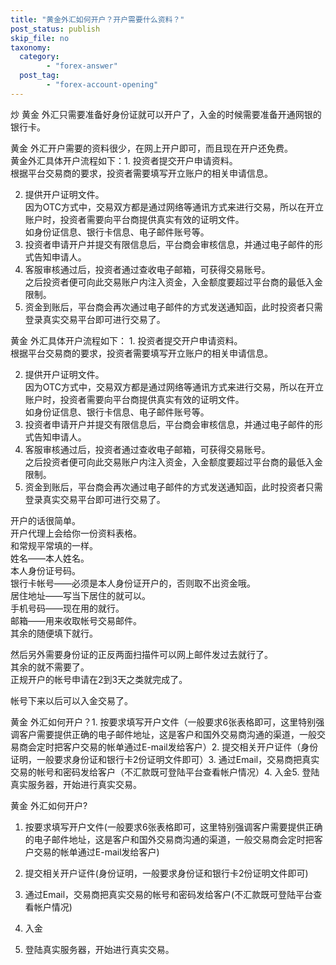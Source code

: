 ```yaml
---
title: "黄金外汇如何开户？开户需要什么资料？"
post_status: publish
skip_file: no
taxonomy:
  category:
        - "forex-answer"
  post_tag:
        - "forex-account-opening"
---
```


炒 黄金 外汇只需要准备好身份证就可以开户了，入金的时候需要准备开通网银的银行卡。

黄金 外汇开户需要的资料很少，在网上开户即可，而且现在开户还免费。  
黄金外汇具体开户流程如下：1. 投资者提交开户申请资料。  
根据平台交易商的要求，投资者需要填写开立账户的相关申请信息。

2. 提供开户证明文件。  
    因为OTC方式中，交易双方都是通过网络等通讯方式来进行交易，所以在开立账户时，投资者需要向平台商提供真实有效的证明文件。  
    如身份证信息、银行卡信息、电子邮件账号等。
3. 投资者申请开户并提交有限信息后，平台商会审核信息，并通过电子邮件的形式告知申请人。
4. 客服审核通过后，投资者通过查收电子邮箱，可获得交易账号。  
    之后投资者便可向此交易账户内注入资金，入金额度要超过平台商的最低入金限制。
5. 资金到账后，平台商会再次通过电子邮件的方式发送通知函，此时投资者只需登录真实交易平台即可进行交易了。

黄金 外汇具体开户流程如下： 1. 投资者提交开户申请资料。  
根据平台交易商的要求，投资者需要填写开立账户的相关申请信息。

2. 提供开户证明文件。  
    因为OTC方式中，交易双方都是通过网络等通讯方式来进行交易，所以在开立账户时，投资者需要向平台商提供真实有效的证明文件。  
    如身份证信息、银行卡信息、电子邮件账号等。
3. 投资者申请开户并提交有限信息后，平台商会审核信息，并通过电子邮件的形式告知申请人。
4. 客服审核通过后，投资者通过查收电子邮箱，可获得交易账号。  
    之后投资者便可向此交易账户内注入资金，入金额度要超过平台商的最低入金限制。
5. 资金到账后，平台商会再次通过电子邮件的方式发送通知函，此时投资者只需登录真实交易平台即可进行交易了。

开户的话很简单。  
开户代理上会给你一份资料表格。  
和常规平常填的一样。  
姓名——本人姓名。  
本人身份证号码。  
银行卡帐号——必须是本人身份证开户的，否则取不出资金哦。  
居住地址——写当下居住的就可以。  
手机号码——现在用的就行。  
邮箱——用来收取帐号交易邮件。  
其余的随便填下就行。

然后另外需要身份证的正反两面扫描件可以网上邮件发过去就行了。  
其余的就不需要了。  
正规开户的帐号申请在2到3天之类就完成了。

帐号下来以后可以入金交易了。

黄金 外汇如何开户？1. 按要求填写开户文件（一般要求6张表格即可，这里特别强调客户需要提供正确的电子邮件地址，这是客户和国外交易商沟通的渠道，一般交易商会定时把客户交易的帐单通过E-mail发给客户）2. 提交相关开户证件（身份证明，一般要求身份证和银行卡2份证明文件即可）3. 通过Email，交易商把真实交易的帐号和密码发给客户（不汇款既可登陆平台查看帐户情况）4. 入金5. 登陆真实服务器，开始进行真实交易。

黄金 外汇如何开户?

1. 按要求填写开户文件(一般要求6张表格即可，这里特别强调客户需要提供正确的电子邮件地址，这是客户和国外交易商沟通的渠道，一般交易商会定时把客户交易的帐单通过E-mail发给客户)
    
2. 提交相关开户证件(身份证明，一般要求身份证和银行卡2份证明文件即可)
    
3. 通过Email，交易商把真实交易的帐号和密码发给客户(不汇款既可登陆平台查看帐户情况)
    
4. 入金
    
5. 登陆真实服务器，开始进行真实交易。
